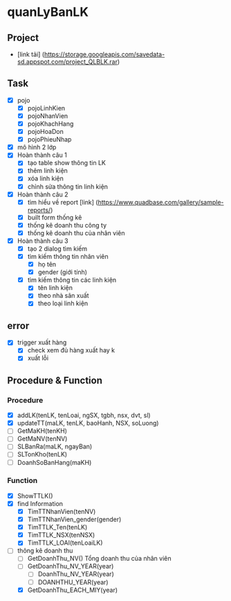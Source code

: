 # quanLyBanLK

## Project
- [link tải] (https://storage.googleapis.com/savedata-sd.appspot.com/project_QLBLK.rar)

## Task
- [x] pojo
  - [x] pojoLinhKien
  - [x] pojoNhanVien
  - [x] pojoKhachHang
  - [x] pojoHoaDon
  - [x] pojoPhieuNhap
- [x] mô hình 2 lớp
- [x] Hoàn thành câu 1
  - [x] tạo table show thông tin LK
  - [x] thêm linh kiện
  - [x] xóa linh kiện
  - [x] chỉnh sửa thông tin linh kiện
- [x] Hoàn thành câu 2
  - [x] tìm hiểu về report [link] (https://www.quadbase.com/gallery/sample-reports/)
  - [x] built form thống kê
  - [x] thống kê doanh thu công ty
  - [x] thống kê doanh thu của nhân viên
- [x] Hoàn thành câu 3
  - [x] tạo 2 dialog tìm kiếm
  - [x] tìm kiếm thông tin nhân viên
    - [x] họ tên
    - [x] gender (giới tính)
  - [x] tìm kiếm thông tin các linh kiện
    - [x] tên linh kiện
    - [x] theo nhà sãn xuất
    - [x] theo loại linh kiện
## error
- [x] trigger xuất hàng
  - [x] check xem đủ hàng xuất hay k
  - [x] xuất lỗi
## Procedure & Function
### Procedure
- [x] addLK(tenLK, tenLoai, ngSX, tgbh, nsx, dvt, sl)
- [x] updateTT(maLK, tenLK, baoHanh, NSX, soLuong)
- [ ] GetMaKH(tenKH)
- [ ] GetMaNV(tenNV)
- [ ] SLBanRa(maLK, ngayBan)
- [ ] SLTonKho(tenLK)
- [ ] DoanhSoBanHang(maKH)
### Function
- [x] ShowTTLK()
- [x] find Information
  - [x] TimTTNhanVien(tenNV)
  - [x] TimTTNhanVien_gender(gender)
  - [x] TimTTLK_Ten(tenLK)
  - [x] TimTTLK_NSX(tenNSX)
  - [x] TimTTLK_LOAI(tenLoaiLK)
- [ ] thông kê doanh thu
  - [ ] GetDoanhThu_NV() Tổng doanh thu của nhân viên
  - [ ] GetDoanhThu_NV_YEAR(year)
    - [ ] DoanhThu_NV_YEAR(year)
    - [ ] DOANHTHU_YEAR(year)
  - [x] GetDoanhThu_EACH_MIY(year)
